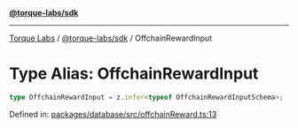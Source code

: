 [**@torque-labs/sdk**](../../../@torque-labs/sdk/README.md)

***

[Torque Labs](../../../README.md) / [@torque-labs/sdk](../README.md) / OffchainRewardInput

# Type Alias: OffchainRewardInput

```ts
type OffchainRewardInput = z.infer<typeof OffchainRewardInputSchema>;
```

Defined in: [packages/database/src/offchainReward.ts:13](https://github.com/torque-labs/monorepo/blob/9238a1f6167cf2d739205996110f18c02ed8a04f/packages/database/src/offchainReward.ts#L13)
